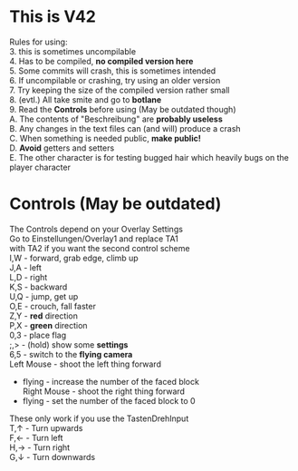 # This is V42
Rules for using:  
3. this is sometimes uncompilable  
4. Has to be compiled, __no compiled version here__  
5. Some commits will crash, this is sometimes intended  
6. If uncompilable or crashing, try using an older version  
7. Try keeping the size of the compiled version rather small  
8. (evtl.) All take smite and go to __botlane__  
9. Read the __Controls__ before using (May be outdated though)  
A. The contents of "Beschreibung" are __probably useless__  
B. Any changes in the text files can (and will) produce a crash  
C. When something is needed public, __make public!__  
D. __Avoid__ getters and setters  
E. The other character is for testing bugged hair which heavily bugs on the player character  

# Controls (May be outdated)
The Controls depend on your Overlay Settings  
Go to Einstellungen/Overlay1 and replace TA1  
with TA2 if you want the second control scheme  
I,W - forward, grab edge, climb up  
J,A - left  
L,D - right  
K,S - backward  
U,Q - jump, get up  
O,E - crouch, fall faster  
Z,Y - __red__ direction  
P,X - __green__ direction  
0,3 - place flag  
;,> - (hold) show some __settings__  
6,5 - switch to the __flying camera__  
Left Mouse - shoot the left thing forward  
- flying - increase the number of the faced block  
Right Mouse - shoot the right thing forward  
- flying - set the number of the faced block to 0  
  
These only work if you use the TastenDrehInput  
T,↑ - Turn upwards  
F,← - Turn left  
H,→ - Turn right  
G,↓ - Turn downwards